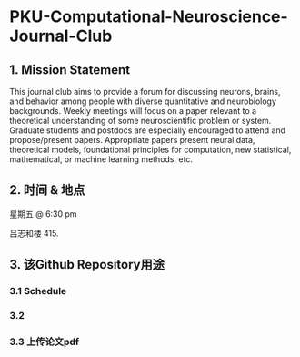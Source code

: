 # PKU-Computational-Neuroscience-Journal-Club

## 1. Mission Statement

This journal club aims to provide a forum for discussing neurons, brains, and behavior among people with diverse quantitative and neurobiology backgrounds. Weekly meetings will focus on a paper relevant to a theoretical understanding of some neuroscientific problem or system. Graduate students and postdocs are especially encouraged to attend and propose/present papers. Appropriate papers present neural data, theoretical models, foundational principles for computation, new statistical, mathematical, or machine learning methods, etc.

## 2. 时间 & 地点

星期五 @ 6:30 pm

吕志和楼 415.

## 3. 该Github Repository用途
### 3.1 Schedule
### 3.2 
### 3.3 上传论文pdf
